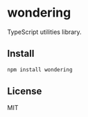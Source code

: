 # wondering

TypeScript utilities library.

## Install

```sh
npm install wondering
```

## License

MIT
